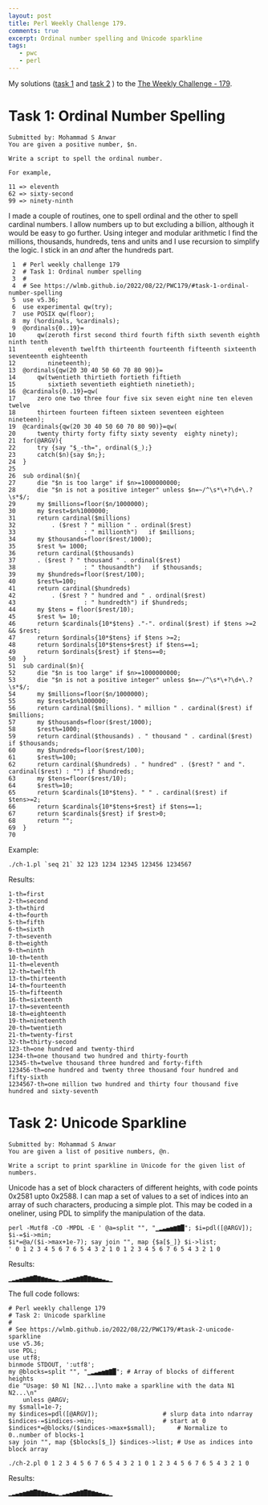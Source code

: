 ```yaml
---
layout: post
title: Perl Weekly Challenge 179.
comments: true
excerpt: Ordinal number spelling and Unicode sparkline
tags:
   - pwc
   - perl
---
```


My solutions
([task 1](https://github.com/wlmb/perlweeklychallenge-club/blob/master/challenge-179/wlmb/perl/ch-1.pl)
and
[task 2](https://github.com/wlmb/perlweeklychallenge-club/blob/master/challenge-179/wlmb/perl/ch-2.pl)
)
to the  [The Weekly Challenge - 179](https://theweeklychallenge.org/blog/perl-weekly-challenge-179).


# Task 1: Ordinal Number Spelling

    Submitted by: Mohammad S Anwar
    You are given a positive number, $n.

    Write a script to spell the ordinal number.

    For example,

    11 => eleventh
    62 => sixty-second
    99 => ninety-ninth

I made a couple of routines, one to spell ordinal and the other to
spell cardinal numbers. I allow numbers up to but excluding a billion,
although it would be easy to go further. Using integer and modular
arithmetic I find the millions, thousands, hundreds, tens and units
and I use recursion to simplify the logic. I stick in an *and* after
the hundreds part.

     1  # Perl weekly challenge 179
     2  # Task 1: Ordinal number spelling
     3  #
     4  # See https://wlmb.github.io/2022/08/22/PWC179/#task-1-ordinal-number-spelling
     5  use v5.36;
     6  use experimental qw(try);
     7  use POSIX qw(floor);
     8  my (%ordinals, %cardinals);
     9  @ordinals{0..19}=
    10      qw(zeroth first second third fourth fifth sixth seventh eighth ninth tenth
    11         eleventh twelfth thirteenth fourteenth fifteenth sixteenth seventeenth eighteenth
    12         nineteenth);
    13  @ordinals{qw(20 30 40 50 60 70 80 90)}=
    14      qw(twentieth thirtieth fortieth fiftieth
    15         sixtieth seventieth eightieth ninetieth);
    16  @cardinals{0..19}=qw(
    17      zero one two three four five six seven eight nine ten eleven twelve
    18      thirteen fourteen fifteen sixteen seventeen eighteen nineteen);
    19  @cardinals{qw(20 30 40 50 60 70 80 90)}=qw(
    20      twenty thirty forty fifty sixty seventy  eighty ninety);
    21  for(@ARGV){
    22      try {say "$_-th=", ordinal($_);}
    23      catch($n){say $n;};
    24  }
    25
    26  sub ordinal($n){
    27      die "$n is too large" if $n>=1000000000;
    28      die "$n is not a positive integer" unless $n=~/^\s*\+?\d+\.?\s*$/;
    29      my $millions=floor($n/1000000);
    30      my $rest=$n%1000000;
    31      return cardinal($millions)
    32          . ($rest ? " million " . ordinal($rest)
    33                   : " millionth")   if $millions;
    34      my $thousands=floor($rest/1000);
    35      $rest %= 1000;
    36      return cardinal($thousands)
    37  	. ($rest ? " thousand " . ordinal($rest)
    38                   : " thousandth")   if $thousands;
    39      my $hundreds=floor($rest/100);
    40      $rest%=100;
    41      return cardinal($hundreds)
    42          . ($rest ? " hundred and " . ordinal($rest)
    43                   : " hundredth") if $hundreds;
    44      my $tens = floor($rest/10);
    45      $rest %= 10;
    46      return $cardinals{10*$tens} ."-". ordinal($rest) if $tens >=2 && $rest;
    47      return $ordinals{10*$tens} if $tens >=2;
    48      return $ordinals{10*$tens+$rest} if $tens==1;
    49      return $ordinals{$rest} if $tens==0;
    50  }
    51  sub cardinal($n){
    52      die "$n is too large" if $n>=1000000000;
    53      die "$n is not a positive integer" unless $n=~/^\s*\+?\d+\.?\s*$/;
    54      my $millions=floor($n/1000000);
    55      my $rest=$n%1000000;
    56      return cardinal($millions). " million " . cardinal($rest) if $millions;
    57      my $thousands=floor($rest/1000);
    58      $rest%=1000;
    59      return cardinal($thousands) . " thousand " . cardinal($rest) if $thousands;
    60      my $hundreds=floor($rest/100);
    61      $rest%=100;
    62      return cardinal($hundreds) . " hundred" . ($rest? " and ". cardinal($rest) : "") if $hundreds;
    63      my $tens=floor($rest/10);
    64      $rest%=10;
    65      return $cardinals{10*$tens}. " " . cardinal($rest) if $tens>=2;
    66      return $cardinals{10*$tens+$rest} if $tens==1;
    67      return $cardinals{$rest} if $rest>0;
    68      return "";
    69  }
    70

Example:

    ./ch-1.pl `seq 21` 32 123 1234 12345 123456 1234567

Results:

    1-th=first
    2-th=second
    3-th=third
    4-th=fourth
    5-th=fifth
    6-th=sixth
    7-th=seventh
    8-th=eighth
    9-th=ninth
    10-th=tenth
    11-th=eleventh
    12-th=twelfth
    13-th=thirteenth
    14-th=fourteenth
    15-th=fifteenth
    16-th=sixteenth
    17-th=seventeenth
    18-th=eighteenth
    19-th=nineteenth
    20-th=twentieth
    21-th=twenty-first
    32-th=thirty-second
    123-th=one hundred and twenty-third
    1234-th=one thousand two hundred and thirty-fourth
    12345-th=twelve thousand three hundred and forty-fifth
    123456-th=one hundred and twenty three thousand four hundred and fifty-sixth
    1234567-th=one million two hundred and thirty four thousand five hundred and sixty-seventh


# Task 2: Unicode Sparkline

    Submitted by: Mohammad S Anwar
    You are given a list of positive numbers, @n.

    Write a script to print sparkline in Unicode for the given list of
    numbers.

Unicode has a set of block characters of different heights, with code
points 0x2581 upto 0x2588. I can map a set of values to a set of
indices into an array of such characters, producing a simple
plot. This may be coded in a oneliner, using PDL to simplify
the manipulation of the data.

    perl -Mutf8 -CO -MPDL -E ' @a=split "", "▁▂▃▄▅▆▇█"; $i=pdl([@ARGV]); $i-=$i->min;
    $i*=@a/($i->max+1e-7); say join "", map {$a[$_]} $i->list;
    ' 0 1 2 3 4 5 6 7 6 5 4 3 2 1 0 1 2 3 4 5 6 7 6 5 4 3 2 1 0

Results:

    ▁▂▃▄▅▆▇█▇▆▅▄▃▂▁▂▃▄▅▆▇█▇▆▅▄▃▂▁

The full code follows:

    # Perl weekly challenge 179
    # Task 2: Unicode sparkline
    #
    # See https://wlmb.github.io/2022/08/22/PWC179/#task-2-unicode-sparkline
    use v5.36;
    use PDL;
    use utf8;
    binmode STDOUT, ':utf8';
    my @blocks=split "", "▁▂▃▄▅▆▇█"; # Array of blocks of different heights
    die "Usage: $0 N1 [N2...]\nto make a sparkline with the data N1 N2...\n"
        unless @ARGV;
    my $small=1e-7;
    my $indices=pdl([@ARGV]);	               # slurp data into ndarray
    $indices-=$indices->min;	               # start at 0
    $indices*=@blocks/($indices->max+$small);      # Normalize to 0..number of blocks-1
    say join "", map {$blocks[$_]} $indices->list; # Use as indices into block array

    ./ch-2.pl 0 1 2 3 4 5 6 7 6 5 4 3 2 1 0 1 2 3 4 5 6 7 6 5 4 3 2 1 0

Results:

    ▁▂▃▄▅▆▇█▇▆▅▄▃▂▁▂▃▄▅▆▇█▇▆▅▄▃▂▁
